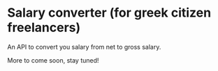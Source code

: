 # Salary converter (for greek citizen freelancers)

An API to convert you salary from net to gross salary.

More to come soon, stay tuned!
